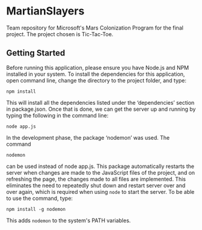 # MartianSlayers
Team repository for Microsoft's Mars Colonization Program for the final project. The project chosen is Tic-Tac-Toe.

## Getting Started

Before running this application, please ensure you have Node.js and NPM installed in your system. 
To install the dependencies for this application, open command line, change the directory to the project folder, and type:
```
npm install
```
This will install all the dependencies listed under the ‘dependencies’ section in package.json.
Once that is done, we can get the server up and running by typing the following in the command line:
```
node app.js
```
In the development phase, the package ‘nodemon’ was used. The command 
```
nodemon
```
can be used instead of node app.js. This package automatically restarts the server when changes are made to the JavaScript files
of the project, and on refreshing the page, the changes made to all files are implemented. This eliminates the need to repeatedly shut down and
restart server over and over again, which is required when using ```node``` to start the server.
To be able to use the command, type:
```
npm install -g nodemon
```
This adds ```nodemon``` to the system's PATH variables.

